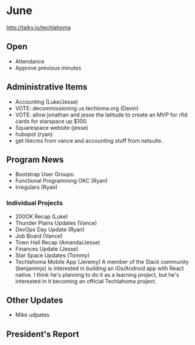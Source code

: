 # June
http://talky.io/techlahoma

## Open
* Attendance
* Approve previous minutes

## Administrative Items
* Accounting (Luke/Jesse)
* VOTE: decommissioning us.techloma.org (Devin)
* VOTE: allow jonathan and jesse the latitude to create an MVP for rfid cards for starspace up $100.
* Squarespace website (jesse)
* hubspot (ryan)
* get litecms from vance and accounting stuff from netsuite.

## Program News
* Bootstrap User Groups: 
 * Functional Programming OKC (Ryan)
 * Irregulars (Ryan)

### Individual Projects
* 200OK Recap (Luke)
* Thunder Plains Updates (Vance)
* DevOps Day Update (Ryan)
* Job Board (Vance)
* Town Hall Recap (Amanda/Jesse)
* Finances Update (Jesse)
* Star Space Updates (Tommy)
* Techlahoma Mobile App (Jeremy)
  A member of the Slack community (benjaminjs) is interested in building
  an iOs/Android app with React native. I think he's planning to do it
  as a learning project, but he's interested in it becoming an
  official Techlahoma project.

## Other Updates
* Mike udpates

## President's Report 

